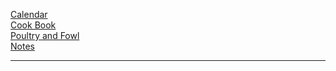[Calendar](https://github.com/vmsmith/EDT/blob/master/calendar.md)    
[Cook Book](https://github.com/vmsmith/CookBook/blob/master/README.md)     
[Poultry and Fowl](https://github.com/vmsmith/CookBook/blob/master/poultry_fowl.md)     
[Notes](https://github.com/vmsmith/CookBook/blob/master/notes.md)    

-----    
